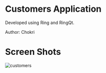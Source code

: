 Customers Application
=====================

Developed using Ring and RingQt.

Author: Chokri 

# Screen Shots

![customers](https://raw.githubusercontent.com/ring-lang/ring/master/applications/customers/screen_shot.png)